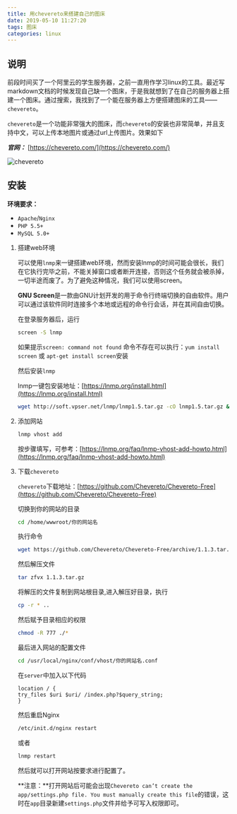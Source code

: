 ```yaml
---
title: 用chevereto来搭建自己的图床
date: 2019-05-10 11:27:20
tags: 图床
categories: linux
---
```


## 说明

前段时间买了一个阿里云的学生服务器，之前一直用作学习linux的工具。最近写markdown文档的时候发现自己缺一个图床，于是我就想到了在自己的服务器上搭建一个图床。通过搜索，我找到了一个能在服务器上方便搭建图床的工具——`chevereto`。



`chevereto`是一个功能非常强大的图床，而`chevereto`的安装也非常简单，并且支持中文，可以上传本地图片或通过url上传图片。效果如下

***官网：*** [https://chevereto.com/](https://chevereto.com/)
<!-- more -->

![chevereto](http://39.105.82.248/images/2019/05/10/-2019-05-10-12.50.38.png)


## 安装

**环境要求：**

+ `Apache`/`Nginx`
+	`PHP 5.5+`
+	`MySQL 5.0+`

1. 搭建web环境

   可以使用`lnmp`来一键搭建web环境，然而安装lnmp的时间可能会很长，我们在它执行完毕之前，不能关掉窗口或者断开连接，否则这个任务就会被杀掉，一切半途而废了。为了避免这种情况，我们可以使用screen。

   **GNU Screen**是一款由GNU计划开发的用于命令行终端切换的自由软件。用户可以通过该软件同时连接多个本地或远程的命令行会话，并在其间自由切换。

   在登录服务器后，运行

   ```bash
   screen -S lnmp
   ```

   如果提示`screen: command not found` 命令不存在可以执行：`yum install screen` 或 `apt-get install screen`安装

   然后安装`lnmp`

   lnmp一键包安装地址：[https://lnmp.org/install.html](https://lnmp.org/install.html)

   ```bash
   wget http://soft.vpser.net/lnmp/lnmp1.5.tar.gz -cO lnmp1.5.tar.gz && tar zxf lnmp1.5.tar.gz && cd lnmp1.5 && ./install.sh lnmp
   ```

2. 添加网站

   ```bash
   lnmp vhost add
   ```

   按步骤填写，可参考：[https://lnmp.org/faq/lnmp-vhost-add-howto.html](https://lnmp.org/faq/lnmp-vhost-add-howto.html)

3. 下载`chevereto`

   `chevereto`下载地址：[https://github.com/Chevereto/Chevereto-Free](https://github.com/Chevereto/Chevereto-Free)

   切换到你的网站的目录

   ```bash
   cd /home/wwwroot/你的网站名
   ```

   执行命令

   ```bash
   wget https://github.com/Chevereto/Chevereto-Free/archive/1.1.3.tar.gz
   ```

   然后解压文件

   ```bash
   tar zfvx 1.1.3.tar.gz
   ```

   将解压的文件复制到网站根目录,进入解压好目录，执行

   ```bash
   cp -r * ..
   ```

   然后赋予目录相应的权限

   ```bash
   chmod -R 777 ./*
   ```

   最后进入网站的配置文件

   ```bash
   cd /usr/local/nginx/conf/vhost/你的网站名.conf
   ```

   在`server`中加入以下代码

   ```
   location / {
   try_files $uri $uri/ /index.php?$query_string;
   }
   ```

   然后重启Nginx

   ```bash
   /etc/init.d/nginx restart
   ```

   或者

   ```bash
   lnmp restart
   ```

   然后就可以打开网站按要求进行配置了。

   **注意：**打开网站后可能会出现`Chevereto can’t create the app/settings.php file. You must manually create this file`的错误，这时在`app`目录新建`settings.php`文件并给予可写入权限即可。

   